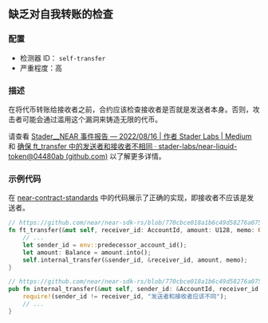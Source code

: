 ## 缺乏对自我转账的检查

### 配置

* 检测器 ID： `self-transfer`
* 严重程度：高

### 描述

在将代币转账给接收者之前，合约应该检查接收者是否就是发送者本身。否则，攻击者可能会通过滥用这个漏洞来铸造无限的代币。

请查看 [Stader\_\_NEAR 事件报告 — 2022/08/16 | 作者 Stader Labs | Medium](https://blog.staderlabs.com/stader-near-incident-report-08-16-2022-afe077ffd549) 和 [确保 ft_transfer 中的发送者和接收者不相同 · stader-labs/near-liquid-token@04480ab (github.com)](https://github.com/stader-labs/near-liquid-token/commit/04480abe4585b75a663e1d7fae673da7d7fe7ea3) 以了解更多详情。

### 示例代码

在 [near-contract-standards](https://github.com/near/near-sdk-rs/tree/master/near-contract-standards) 中的代码展示了正确的实现，即接收者不应该是发送者。

```rust
// https://github.com/near/near-sdk-rs/blob/770cbce018a1b6c49d58276a075ace3da96d6dc1/near-contract-standards/src/fungible_token/core_impl.rs#L121
fn ft_transfer(&mut self, receiver_id: AccountId, amount: U128, memo: Option<String>) {
    // ...
    let sender_id = env::predecessor_account_id();
    let amount: Balance = amount.into();
    self.internal_transfer(&sender_id, &receiver_id, amount, memo);
}

// https://github.com/near/near-sdk-rs/blob/770cbce018a1b6c49d58276a075ace3da96d6dc1/near-contract-standards/src/fungible_token/core_impl.rs#L93
pub fn internal_transfer(&mut self, sender_id: &AccountId, receiver_id: &AccountId, amount: Balance, memo: Option<String>) {
    require!(sender_id != receiver_id, "发送者和接收者应该不同");
    // ...
}